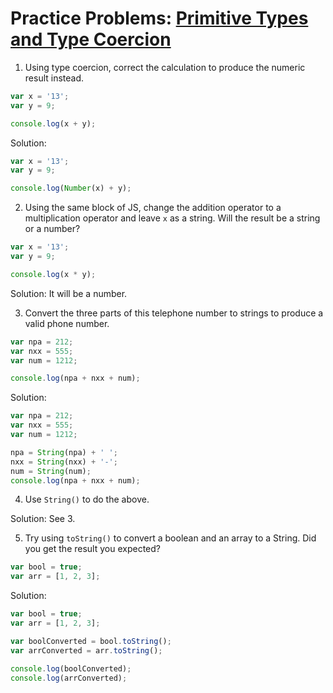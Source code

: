 # Practice Problems: [Primitive Types and Type Coercion](https://launchschool.com/lessons/18c27076/assignments/ece2ce42 )

1. Using type coercion, correct the calculation to produce the numeric result instead.

```javascript
var x = '13';
var y = 9;

console.log(x + y);
```

Solution:

```javascript
var x = '13';
var y = 9;

console.log(Number(x) + y);
```


2. Using the same block of JS, change the addition operator to a multiplication operator and leave `x` as a string. Will the result be a string or a number?

```javascript
var x = '13';
var y = 9;

console.log(x * y);
```

Solution:
It will be a number.


3. Convert the three parts of this telephone number to strings to produce a valid phone number.

```javascript
var npa = 212;
var nxx = 555;
var num = 1212;

console.log(npa + nxx + num);
```

Solution:

```javascript
var npa = 212;
var nxx = 555;
var num = 1212;

npa = String(npa) + ' ';
nxx = String(nxx) + '-';
num = String(num);
console.log(npa + nxx + num);
```

4. Use `String()` to do the above.

Solution:
See 3.


5. Try using `toString()` to convert a boolean and an array to a String. Did you get the result you expected?

```javascript
var bool = true;
var arr = [1, 2, 3];
```

Solution:

```javascript
var bool = true;
var arr = [1, 2, 3];

var boolConverted = bool.toString();
var arrConverted = arr.toString();

console.log(boolConverted);
console.log(arrConverted);

```

